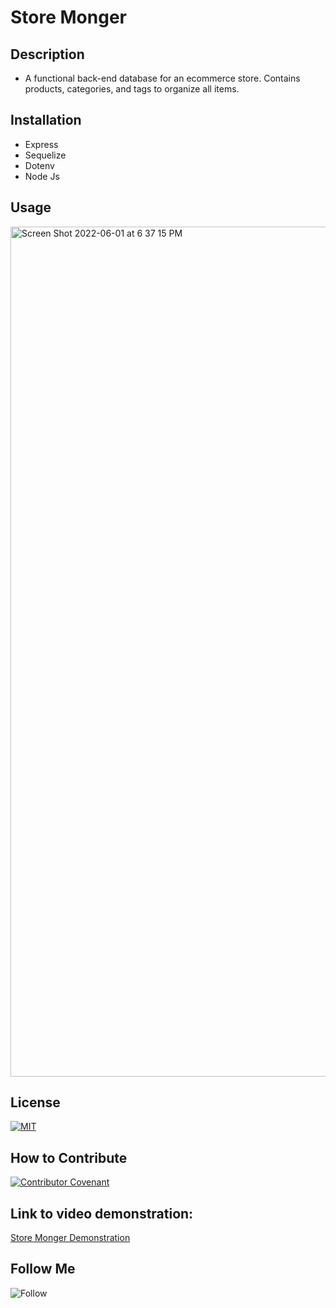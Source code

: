 # Store Monger

## Description

- A functional back-end database for an ecommerce store. Contains products, categories, and tags to organize all items.

## Installation

- Express
- Sequelize
- Dotenv
- Node Js

## Usage
<img width="1360" alt="Screen Shot 2022-06-01 at 6 37 15 PM" src="https://user-images.githubusercontent.com/98546095/171518656-7aba6e43-8fdc-4425-bbf5-111d99a345fe.png">


## License

[![MIT](https://img.shields.io/npm/l/mit-license)](./license/MIT_license.md)


## How to Contribute

[![Contributor Covenant](https://img.shields.io/badge/Contributor%20Covenant-2.1-4baaaa.svg)](./license/code_of_conduct.md)

## Link to video demonstration:

[Store Monger Demonstration](https://drive.google.com/file/d/19OiomRY0_iS1aMAUgt01ehn5hM_-Onoe/view)

## Follow Me

![Follow](https://img.shields.io/github/followers/petehodnefield?label=Follow%20Me&style=social)
